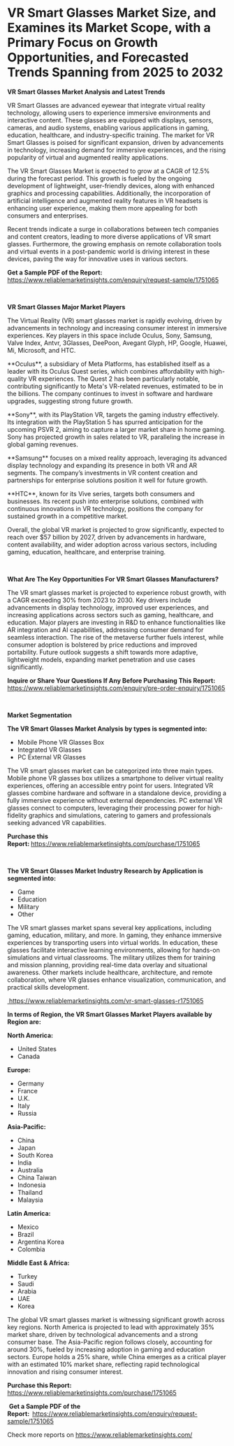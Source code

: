 <p><h1>VR Smart Glasses Market Size, and Examines its Market Scope, with a Primary Focus on Growth Opportunities, and Forecasted Trends Spanning from 2025 to 2032</h1></p><p><strong>VR Smart Glasses Market Analysis and Latest Trends</strong></p>
<p><p>VR Smart Glasses are advanced eyewear that integrate virtual reality technology, allowing users to experience immersive environments and interactive content. These glasses are equipped with displays, sensors, cameras, and audio systems, enabling various applications in gaming, education, healthcare, and industry-specific training. The market for VR Smart Glasses is poised for significant expansion, driven by advancements in technology, increasing demand for immersive experiences, and the rising popularity of virtual and augmented reality applications.</p><p>The VR Smart Glasses Market is expected to grow at a CAGR of 12.5% during the forecast period. This growth is fueled by the ongoing development of lightweight, user-friendly devices, along with enhanced graphics and processing capabilities. Additionally, the incorporation of artificial intelligence and augmented reality features in VR headsets is enhancing user experience, making them more appealing for both consumers and enterprises. </p><p>Recent trends indicate a surge in collaborations between tech companies and content creators, leading to more diverse applications of VR smart glasses. Furthermore, the growing emphasis on remote collaboration tools and virtual events in a post-pandemic world is driving interest in these devices, paving the way for innovative uses in various sectors.</p></p>
<p><strong>Get a Sample PDF of the Report:&nbsp;</strong> <a href="https://www.reliablemarketinsights.com/enquiry/request-sample/1751065?utm_campaign=2382&utm_medium=2&utm_source=Github&utm_content=ia&utm_term=07022025&utm_id=vr-smart-glasses">https://www.reliablemarketinsights.com/enquiry/request-sample/1751065</a></p>
<p>&nbsp;</p>
<p><strong>VR Smart Glasses Major Market Players</strong></p>
<p><p>The Virtual Reality (VR) smart glasses market is rapidly evolving, driven by advancements in technology and increasing consumer interest in immersive experiences. Key players in this space include Oculus, Sony, Samsung, Valve Index, Antvr, 3Glasses, DeePoon, Avegant Glyph, HP, Google, Huawei, Mi, Microsoft, and HTC.</p><p>**Oculus**, a subsidiary of Meta Platforms, has established itself as a leader with its Oculus Quest series, which combines affordability with high-quality VR experiences. The Quest 2 has been particularly notable, contributing significantly to Meta's VR-related revenues, estimated to be in the billions. The company continues to invest in software and hardware upgrades, suggesting strong future growth.</p><p>**Sony**, with its PlayStation VR, targets the gaming industry effectively. Its integration with the PlayStation 5 has spurred anticipation for the upcoming PSVR 2, aiming to capture a larger market share in home gaming. Sony has projected growth in sales related to VR, paralleling the increase in global gaming revenues.</p><p>**Samsung** focuses on a mixed reality approach, leveraging its advanced display technology and expanding its presence in both VR and AR segments. The company’s investments in VR content creation and partnerships for enterprise solutions position it well for future growth.</p><p>**HTC**, known for its Vive series, targets both consumers and businesses. Its recent push into enterprise solutions, combined with continuous innovations in VR technology, positions the company for sustained growth in a competitive market.</p><p>Overall, the global VR market is projected to grow significantly, expected to reach over $57 billion by 2027, driven by advancements in hardware, content availability, and wider adoption across various sectors, including gaming, education, healthcare, and enterprise training.</p></p>
<p>&nbsp;</p>
<p><strong>What Are The Key Opportunities For VR Smart Glasses Manufacturers?</strong></p>
<p><p>The VR smart glasses market is projected to experience robust growth, with a CAGR exceeding 30% from 2023 to 2030. Key drivers include advancements in display technology, improved user experiences, and increasing applications across sectors such as gaming, healthcare, and education. Major players are investing in R&D to enhance functionalities like AR integration and AI capabilities, addressing consumer demand for seamless interaction. The rise of the metaverse further fuels interest, while consumer adoption is bolstered by price reductions and improved portability. Future outlook suggests a shift towards more adaptive, lightweight models, expanding market penetration and use cases significantly.</p></p>
<p><strong>Inquire or Share Your Questions If Any Before Purchasing This Report:</strong> <a href="https://www.reliablemarketinsights.com/enquiry/pre-order-enquiry/1751065?utm_campaign=2382&utm_medium=2&utm_source=Github&utm_content=ia&utm_term=07022025&utm_id=vr-smart-glasses">https://www.reliablemarketinsights.com/enquiry/pre-order-enquiry/1751065</a></p>
<p>&nbsp;</p>
<p><strong>Market Segmentation</strong></p>
<p><strong>The VR Smart Glasses Market Analysis by types is segmented into:</strong></p>
<p><ul><li>Mobile Phone VR Glasses Box</li><li>Integrated VR Glasses</li><li>PC External VR Glasses</li></ul></p>
<p><p>The VR smart glasses market can be categorized into three main types. Mobile phone VR glasses box utilizes a smartphone to deliver virtual reality experiences, offering an accessible entry point for users. Integrated VR glasses combine hardware and software in a standalone device, providing a fully immersive experience without external dependencies. PC external VR glasses connect to computers, leveraging their processing power for high-fidelity graphics and simulations, catering to gamers and professionals seeking advanced VR capabilities.</p></p>
<p><strong>Purchase this Report:&nbsp;</strong><a href="https://www.reliablemarketinsights.com/purchase/1751065?utm_campaign=2382&utm_medium=2&utm_source=Github&utm_content=ia&utm_term=07022025&utm_id=vr-smart-glasses">https://www.reliablemarketinsights.com/purchase/1751065</a></p>
<p>&nbsp;</p>
<p><strong>The VR Smart Glasses Market Industry Research by Application is segmented into:</strong></p>
<p><ul><li>Game</li><li>Education</li><li>Military</li><li>Other</li></ul></p>
<p><p>The VR smart glasses market spans several key applications, including gaming, education, military, and more. In gaming, they enhance immersive experiences by transporting users into virtual worlds. In education, these glasses facilitate interactive learning environments, allowing for hands-on simulations and virtual classrooms. The military utilizes them for training and mission planning, providing real-time data overlay and situational awareness. Other markets include healthcare, architecture, and remote collaboration, where VR glasses enhance visualization, communication, and practical skills development.</p></p>
<p><a href="https://www.reliablemarketinsights.com/vr-smart-glasses-r1751065?utm_campaign=2382&utm_medium=2&utm_source=Github&utm_content=ia&utm_term=07022025&utm_id=vr-smart-glasses">&nbsp;https://www.reliablemarketinsights.com/vr-smart-glasses-r1751065</a></p>
<p><strong>In terms of Region, the VR Smart Glasses Market Players available by Region are:</strong></p>
<p>
    <p> <strong> North America: </strong>
        <ul>
            <li>United States</li>
            <li>Canada</li>
        </ul>
        </p> 
    <p> <strong> Europe: </strong>
        <ul>
            <li>Germany</li>
            <li>France</li>
            <li>U.K.</li>
            <li>Italy</li>
            <li>Russia</li>
        </ul>
        </p> 
    <p> <strong> Asia-Pacific: </strong>
        <ul>
            <li>China</li>
            <li>Japan</li>
            <li>South Korea</li>
            <li>India</li>
            <li>Australia</li>
            <li>China Taiwan</li>
            <li>Indonesia</li>
            <li>Thailand</li>
            <li>Malaysia</li>
        </ul>
        </p> 
    <p> <strong> Latin America: </strong>
        <ul>
            <li>Mexico</li>
            <li>Brazil</li>
            <li>Argentina Korea</li>
            <li>Colombia</li>
        </ul>
        </p> 
    <p> <strong> Middle East & Africa: </strong>
        <ul>
            <li>Turkey</li>
            <li>Saudi</li>
            <li>Arabia</li>
            <li>UAE</li>
            <li>Korea</li>
        </ul>
    </p>
    </p>
<p><p>The global VR smart glasses market is witnessing significant growth across key regions. North America is projected to lead with approximately 35% market share, driven by technological advancements and a strong consumer base. The Asia-Pacific region follows closely, accounting for around 30%, fueled by increasing adoption in gaming and education sectors. Europe holds a 25% share, while China emerges as a critical player with an estimated 10% market share, reflecting rapid technological innovation and rising consumer interest.</p></p>
<p><strong>Purchase this Report: </strong><a href="https://www.reliablemarketinsights.com/purchase/1751065?utm_campaign=2382&utm_medium=2&utm_source=Github&utm_content=ia&utm_term=07022025&utm_id=vr-smart-glasses">https://www.reliablemarketinsights.com/purchase/1751065</a></p>
<p>&nbsp;<strong>Get a Sample PDF of the Report:&nbsp;&nbsp;</strong><a href="https://www.reliablemarketinsights.com/enquiry/request-sample/1751065?utm_campaign=2382&utm_medium=2&utm_source=Github&utm_content=ia&utm_term=07022025&utm_id=vr-smart-glasses">https://www.reliablemarketinsights.com/enquiry/request-sample/1751065</a></p>
<p><strong></strong></p>
<p>Check more reports on <a href="https://www.reliablemarketinsights.com/?utm_campaign=2382&utm_medium=2&utm_source=Github&utm_content=ia&utm_term=07022025&utm_id=vr-smart-glasses">https://www.reliablemarketinsights.com/</a></p>